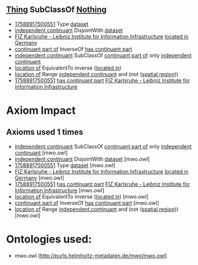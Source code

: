 ## [Thing](http://www.w3.org/2002/07/owl#Thing) SubClassOf [Nothing](http://www.w3.org/2002/07/owl#Nothing) ##

  - [17588917500551](https://purls.helmholtz-metadaten.de/msekg/17588917500551) Type [dataset](https://nfdi.fiz-karlsruhe.de/ontology/NFDI_0000009)
  - [independent continuant](http://purl.obolibrary.org/obo/BFO_0000004) DisjointWith [dataset](https://nfdi.fiz-karlsruhe.de/ontology/NFDI_0000009)
  - [FIZ Karlsruhe - Leibniz Institute for Information Infrastructure](https://purls.helmholtz-metadaten.de/msekg/17451394390865) [located in](http://purl.obolibrary.org/obo/BFO_0000171) [Germany](https://purls.helmholtz-metadaten.de/msekg/17451392359571)
  - [continuant part of](http://purl.obolibrary.org/obo/BFO_0000176) InverseOf [has continuant part](http://purl.obolibrary.org/obo/BFO_0000178)
  - [independent continuant](http://purl.obolibrary.org/obo/BFO_0000004) SubClassOf [continuant part of](http://purl.obolibrary.org/obo/BFO_0000176) only [independent continuant](http://purl.obolibrary.org/obo/BFO_0000004)
  - [location of](http://purl.obolibrary.org/obo/BFO_0000124) EquivalentTo  inverse ([located in](http://purl.obolibrary.org/obo/BFO_0000171))
  - [location of](http://purl.obolibrary.org/obo/BFO_0000124) Range [independent continuant](http://purl.obolibrary.org/obo/BFO_0000004) and (not ([spatial region](http://purl.obolibrary.org/obo/BFO_0000006)))
  - [17588917500551](https://purls.helmholtz-metadaten.de/msekg/17588917500551) [has continuant part](http://purl.obolibrary.org/obo/BFO_0000178) [FIZ Karlsruhe - Leibniz Institute for Information Infrastructure](https://purls.helmholtz-metadaten.de/msekg/17451394390865)

# Axiom Impact 
## Axioms used 1 times
- [independent continuant](http://purl.obolibrary.org/obo/BFO_0000004) SubClassOf [continuant part of](http://purl.obolibrary.org/obo/BFO_0000176) only [independent continuant](http://purl.obolibrary.org/obo/BFO_0000004) [mwo.owl]
- [independent continuant](http://purl.obolibrary.org/obo/BFO_0000004) DisjointWith [dataset](https://nfdi.fiz-karlsruhe.de/ontology/NFDI_0000009) [mwo.owl]
- [17588917500551](https://purls.helmholtz-metadaten.de/msekg/17588917500551) Type [dataset](https://nfdi.fiz-karlsruhe.de/ontology/NFDI_0000009) [mwo.owl]
- [FIZ Karlsruhe - Leibniz Institute for Information Infrastructure](https://purls.helmholtz-metadaten.de/msekg/17451394390865) [located in](http://purl.obolibrary.org/obo/BFO_0000171) [Germany](https://purls.helmholtz-metadaten.de/msekg/17451392359571) [mwo.owl]
- [17588917500551](https://purls.helmholtz-metadaten.de/msekg/17588917500551) [has continuant part](http://purl.obolibrary.org/obo/BFO_0000178) [FIZ Karlsruhe - Leibniz Institute for Information Infrastructure](https://purls.helmholtz-metadaten.de/msekg/17451394390865) [mwo.owl]
- [location of](http://purl.obolibrary.org/obo/BFO_0000124) EquivalentTo  inverse ([located in](http://purl.obolibrary.org/obo/BFO_0000171)) [mwo.owl]
- [continuant part of](http://purl.obolibrary.org/obo/BFO_0000176) InverseOf [has continuant part](http://purl.obolibrary.org/obo/BFO_0000178) [mwo.owl]
- [location of](http://purl.obolibrary.org/obo/BFO_0000124) Range [independent continuant](http://purl.obolibrary.org/obo/BFO_0000004) and (not ([spatial region](http://purl.obolibrary.org/obo/BFO_0000006))) [mwo.owl]



# Ontologies used: 
- mwo.owl (http://purls.helmholtz-metadaten.de/mwo/mwo.owl)
